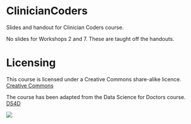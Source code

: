# ClinicianCoders

Slides and handout for Clinician Coders course.

No slides for Workshops 2 and 7. These are taught off the handouts.

# Licensing
This course is licensed under a Creative Commons share-alike licence. 
[Creative Commons](https://creativecommons.org/licenses/by-sa/4.0/)

The course has been adapted from the Data Science for Doctors course.
[DS4D](http://datascibc.org)



![](https://github.com/datascibc/ClinicianCoders/blob/master/Images/Clinician%20Coders%20Branding_FINAL_CMYK_Colour.png)

